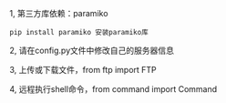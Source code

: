
1,  第三方库依赖：paramiko

    pip install paramiko 安装paramiko库


2,  请在config.py文件中修改自己的服务器信息




3,  上传或下载文件，from ftp import FTP



4,  远程执行shell命令，from command import Command
